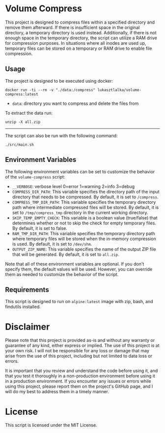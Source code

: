 # Volume Compress  

This project is designed to compress files within a specified directory and remove them afterward. If there is insufficient space in the original directory, a temporary directory is used instead. Additionally, if there is not enough space in the temporary directory, the script can utilize a RAM drive for compression purposes. In situations where all inodes are used up, temporary files can be stored on a temporary or RAM drive to enable file compression.


## Usage  

The project is designed to be executed using docker:

```
docker run -ti --rm -v "./data:/compress" lukasztlalka/volume-compress:latest
```

- `data`: directory you want to compress and delete the files from


To extract the data run:

```
unzip -X all.zip
```
___

The script can also be run with the following command:

```
./src/main.sh
```

## Environment Variables

The following environment variables can be set to customize the behavior of the `volume-compress` script:


- `__VERBOSE`: verbose level 0=error 1=warning 2=info 3=debug
- `COMPRESS_DIR_PATH`: This variable specifies the directory path of the input directory that needs to be compressed. By default, it is set to `/compress`.
- `COMPRESS_TMP_DIR_PATH`: This variable specifies the temporary directory path where intermediate compressed files will be stored. By default, it is set to `/tmp/compress_tmp` directory in the current working directory.
- `SKIP_TEMP_EMPTY_CHECK`: This variable is a boolean value (true/false) that determines whether or not to skip the check for empty temporary files. By default, it is set to false.
- `RAM_TMP_DIR_PATH`: This variable specifies the temporary directory path where temporary files will be stored when the in-memory compression is used. By default, it is set to `/dev/shm`.
- `OUTPUT_ZIP_NAME`: This variable specifies the name of the output ZIP file that will be generated. By default, it is set to `all.zip`.

Note that all of these environment variables are optional. If you don't specify them, the default values will be used. However, you can override them as needed to customize the behavior of the script.

## Requirements  

This script is designed to run on `alpine:latest` image with zip, bash, and findutils installed.

# Disclaimer

Please note that this project is provided as-is and without any warranty or guarantee of any kind, either express or implied. The use of this project is at your own risk. I will not be responsible for any loss or damage that may arise from the use of this project, including but not limited to data loss or errors.

It is important that you review and understand the code before using it, and that you test it thoroughly in a non-production environment before using it in a production environment. If you encounter any issues or errors while using this project, please report them on the project's GitHub page, and I will do my best to address them in a timely manner.

# License
This script is licensed under the MIT License.
